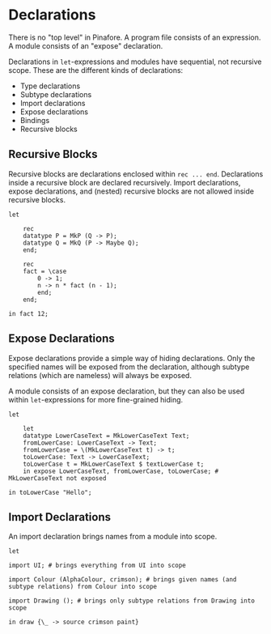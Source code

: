 # Declarations

There is no "top level" in Pinafore.
A program file consists of an expression.
A module consists of an "expose" declaration.

Declarations in `let`-expressions and modules have sequential, not recursive scope.
These are the different kinds of declarations:

- Type declarations
- Subtype declarations
- Import declarations
- Expose declarations
- Bindings
- Recursive blocks

## Recursive Blocks

Recursive blocks are declarations enclosed within `rec ... end`.
Declarations inside a recursive block are declared recursively.
Import declarations, expose declarations, and (nested) recursive blocks are not allowed inside recursive blocks.

```pinafore
let

    rec
    datatype P = MkP (Q -> P);
    datatype Q = MkQ (P -> Maybe Q);
    end;

    rec
    fact = \case
        0 -> 1;
        n -> n * fact (n - 1);
        end;
    end;

in fact 12;
```

## Expose Declarations

Expose declarations provide a simple way of hiding declarations.
Only the specified names will be exposed from the declaration, although subtype relations (which are nameless) will always be exposed.

A module consists of an expose declaration, but they can also be used within `let`-expressions for more fine-grained hiding.

```pinafore
let

    let
    datatype LowerCaseText = MkLowerCaseText Text;
    fromLowerCase: LowerCaseText -> Text;
    fromLowerCase = \(MkLowerCaseText t) -> t;
    toLowerCase: Text -> LowerCaseText;
    toLowerCase t = MkLowerCaseText $ textLowerCase t;
    in expose LowerCaseText, fromLowerCase, toLowerCase; # MkLowerCaseText not exposed

in toLowerCase "Hello";
```

## Import Declarations

An import declaration brings names from a module into scope.

```pinafore
let

import UI; # brings everything from UI into scope

import Colour (AlphaColour, crimson); # brings given names (and subtype relations) from Colour into scope

import Drawing (); # brings only subtype relations from Drawing into scope

in draw {\_ -> source crimson paint}
```
